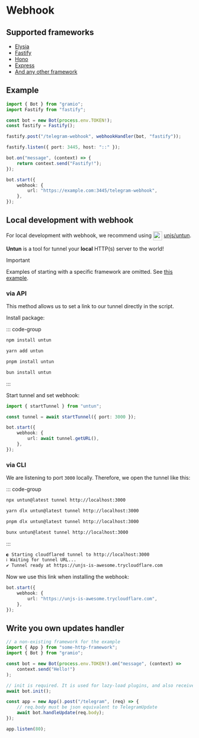 # Webhook

## Supported frameworks

-   [Elysia](https://elysiajs.com/)
-   [Fastify](https://fastify.dev/)
-   [Hono](https://hono.dev/)
-   [Express](https://expressjs.com/)
-   [And any other framework](#write-you-own-updates-handler)

## Example

```ts
import { Bot } from "gramio";
import Fastify from "fastify";

const bot = new Bot(process.env.TOKEN!);
const fastify = Fastify();

fastify.post("/telegram-webhook", webhookHandler(bot, "fastify"));

fastify.listen({ port: 3445, host: "::" });

bot.on("message", (context) => {
    return context.send("Fastify!");
});

bot.start({
    webhook: {
        url: "https://example.com:3445/telegram-webhook",
    },
});
```

## Local development with webhook

For local development with webhook, we recommend using <a href="https://github.com/unjs/untun" target="_blank" rel="noopener noreferrer">
<img src="https://unjs.io/assets/logos/untun.svg" alt="untun Logo" width="24" height="24" style="vertical-align:middle; display: inline-block; margin-right: 5px;">unjs/untun</a>.

**Untun** is a tool for tunnel your **local** HTTP(s) server to the world!

> [!IMPORTANT]
> Examples of starting with a specific framework are omitted. See [this example](#example).

### via API

This method allows us to set a link to our tunnel directly in the script.

Install package:

::: code-group

```bash [npm]
npm install untun
```

```bash [yarn]
yarn add untun
```

```bash [pnpm]
pnpm install untun
```

```bash [bun]
bun install untun
```

:::

Start tunnel and set webhook:

```ts
import { startTunnel } from "untun";

const tunnel = await startTunnel({ port: 3000 });

bot.start({
    webhook: {
        url: await tunnel.getURL(),
    },
});
```

### via CLI

We are listening to port `3000` locally. Therefore, we open the tunnel like this:

::: code-group

```bash [npm]
npx untun@latest tunnel http://localhost:3000
```

```bash [yarn]
yarn dlx untun@latest tunnel http://localhost:3000
```

```bash [pnpm]
pnpm dlx untun@latest tunnel http://localhost:3000
```

```bash [bun]
bunx untun@latest tunnel http://localhost:3000
```

:::

```bash
◐ Starting cloudflared tunnel to http://localhost:3000
ℹ Waiting for tunnel URL...
✔ Tunnel ready at https://unjs-is-awesome.trycloudflare.com
```

Now we use this link when installing the webhook:

```ts
bot.start({
    webhook: {
        url: "https://unjs-is-awesome.trycloudflare.com",
    },
});
```

## Write you own updates handler

```ts
// a non-existing framework for the example
import { App } from "some-http-framework";
import { Bot } from "gramio";

const bot = new Bot(process.env.TOKEN!).on("message", (context) =>
    context.send("Hello!")
);

// init is required. It is used for lazy-load plugins, and also receives information about the bot.
await bot.init();

const app = new App().post("/telegram", (req) => {
    // req.body must be json equivalent to TelegramUpdate
    await bot.handleUpdate(req.body);
});

app.listen(80);
```
